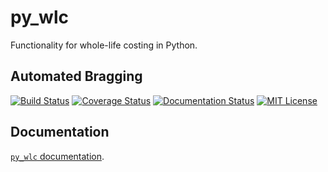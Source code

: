 py_wlc
======

Functionality for whole-life costing in Python.

Automated Bragging
------------------

[![Build Status](https://travis-ci.org/textbook/py_wlc.svg?branch=develop)](https://travis-ci.org/textbook/py_wlc) 
[![Coverage Status](https://coveralls.io/repos/textbook/py_wlc/badge.svg?branch=develop)](https://coveralls.io/r/textbook/py_wlc?branch=develop) 
[![Documentation Status](https://readthedocs.org/projects/py-wlc/badge/?version=latest)](https://readthedocs.org/projects/py-wlc/?badge=latest) 
[![MIT License](https://img.shields.io/badge/license-MIT-blue.svg)](https://github.com/textbook/py_wlc/blob/develop/LICENSE)
   
Documentation
-------------

[`py_wlc` documentation](http://py-wlc.readthedocs.org/en/latest/).
